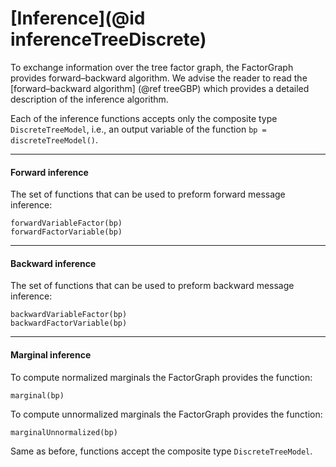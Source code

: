 # [Inference](@id inferenceTreeDiscrete)

To exchange information over the tree factor graph, the FactorGraph provides forward–backward algorithm. We advise the reader to read the [forward–backward algorithm] (@ref treeGBP) which provides a detailed description of the inference algorithm.

Each of the inference functions accepts only the composite type `DiscreteTreeModel`, i.e., an output variable of the function `bp = discreteTreeModel()`.

---

#### Forward inference
The set of functions that can be used to preform forward message inference:
```julia-repl
forwardVariableFactor(bp)
forwardFactorVariable(bp)
```
---

#### Backward inference
The set of functions that can be used to preform backward message inference:
```julia-repl
backwardVariableFactor(bp)
backwardFactorVariable(bp)
```
---

#### Marginal inference
To compute normalized marginals the FactorGraph provides the function:
```julia-repl
marginal(bp)
```
To compute unnormalized marginals the FactorGraph provides the function:
```julia-repl
marginalUnnormalized(bp)
```
Same as before, functions accept the composite type `DiscreteTreeModel`.